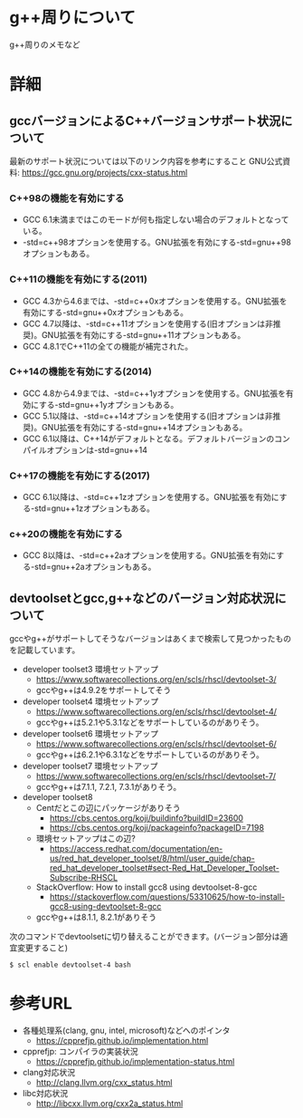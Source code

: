 # g++周りについて
g++周りのメモなど

# 詳細

## gccバージョンによるC++バージョンサポート状況について

最新のサポート状況については以下のリンク内容を参考にすること
GNU公式資料: https://gcc.gnu.org/projects/cxx-status.html

### C++98の機能を有効にする
- GCC 6.1未満まではこのモードが何も指定しない場合のデフォルトとなっている。
- -std=c++98オプションを使用する。GNU拡張を有効にする-std=gnu++98オプションもある。

### C++11の機能を有効にする(2011)
- GCC 4.3から4.6までは、-std=c++0xオプションを使用する。GNU拡張を有効にする-std=gnu++0xオプションもある。
- GCC 4.7以降は、-std=c++11オプションを使用する(旧オプションは非推奨)。GNU拡張を有効にする-std=gnu++11オプションもある。
- GCC 4.8.1でC++11の全ての機能が補完された。

### C++14の機能を有効にする(2014)
- GCC 4.8から4.9までは、-std=c++1yオプションを使用する。GNU拡張を有効にする-std=gnu++1yオプションもある。
- GCC 5.1以降は、-std=c++14オプションを使用する(旧オプションは非推奨)。GNU拡張を有効にする-std=gnu++14オプションもある。
- GCC 6.1以降は、C++14がデフォルトとなる。デフォルトバージョンのコンパイルオプションは-std=gnu++14

### C++17の機能を有効にする(2017)
- GCC 6.1以降は、-std=c++1zオプションを使用する。GNU拡張を有効にする-std=gnu++1zオプションもある。

### c++20の機能を有効にする
- GCC 8以降は、-std=c++2aオプションを使用する。GNU拡張を有効にする-std=gnu++2aオプションもある。


## devtoolsetとgcc,g++などのバージョン対応状況について
gccやg++がサポートしてそうなバージョンはあくまで検索して見つかったものを記載しています。
- developer toolset3 環境セットアップ
  - https://www.softwarecollections.org/en/scls/rhscl/devtoolset-3/
  - gccやg++は4.9.2をサポートしてそう
- developer toolset4 環境セットアップ
  - https://www.softwarecollections.org/en/scls/rhscl/devtoolset-4/
  - gccやg++は5.2.1や5.3.1などをサポートしているのがありそう。
- developer toolset6 環境セットアップ
  - https://www.softwarecollections.org/en/scls/rhscl/devtoolset-6/
  - gccやg++は6.2.1や6.3.1などをサポートしているのがありそう。
- developer toolset7 環境セットアップ
  - https://www.softwarecollections.org/en/scls/rhscl/devtoolset-7/
  - gccやg++は7.1.1, 7.2.1, 7.3.1がありそう。
- developer toolset8
  - Centだとこの辺にパッケージがありそう
    - https://cbs.centos.org/koji/buildinfo?buildID=23600
    - https://cbs.centos.org/koji/packageinfo?packageID=7198
  - 環境セットアップはこの辺?
    - https://access.redhat.com/documentation/en-us/red_hat_developer_toolset/8/html/user_guide/chap-red_hat_developer_toolset#sect-Red_Hat_Developer_Toolset-Subscribe-RHSCL
  - StackOverflow: How to install gcc8 using devtoolset-8-gcc
    - https://stackoverflow.com/questions/53310625/how-to-install-gcc8-using-devtoolset-8-gcc
  - gccやg++は8.1.1, 8.2.1がありそう


次のコマンドでdevtoolsetに切り替えることができます。(バージョン部分は適宜変更すること)
```
$ scl enable devtoolset-4 bash
```

# 参考URL
- 各種処理系(clang, gnu, intel, microsoft)などへのポインタ
  - https://cpprefjp.github.io/implementation.html
- cpprefjp: コンパイラの実装状況
  - https://cpprefjp.github.io/implementation-status.html
- clang対応状況
  - http://clang.llvm.org/cxx_status.html
- libc対応状況
  - http://libcxx.llvm.org/cxx2a_status.html

